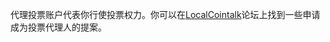 代理投票账户代表你行使投票权力。你可以在[LocalCointalk](https://bocalcointalk.org/index.php/board,75.0.html)论坛上找到一些申请成为投票代理人的提案。
